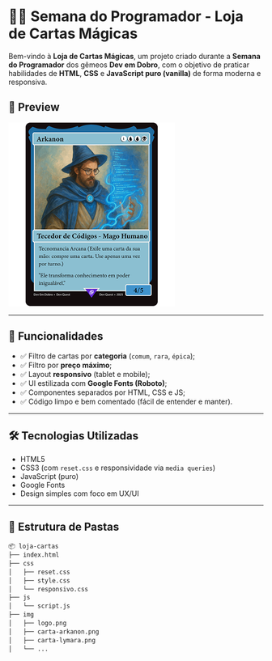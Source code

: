 
# 🧙‍♂️ Semana do Programador - Loja de Cartas Mágicas

Bem-vindo à **Loja de Cartas Mágicas**, um projeto criado durante a **Semana do Programador** dos gêmeos **Dev em Dobro**, com o objetivo de praticar habilidades de **HTML**, **CSS** e **JavaScript puro (vanilla)** de forma moderna e responsiva.

## 📸 Preview

![Preview do projeto](./img/carta-arkanon.png)

---

## 🚀 Funcionalidades

- ✅ Filtro de cartas por **categoria** (`comum`, `rara`, `épica`);
- ✅ Filtro por **preço máximo**;
- ✅ Layout **responsivo** (tablet e mobile);
- ✅ UI estilizada com **Google Fonts (Roboto)**;
- ✅ Componentes separados por HTML, CSS e JS;
- ✅ Código limpo e bem comentado (fácil de entender e manter).

---

## 🛠️ Tecnologias Utilizadas

- HTML5
- CSS3 (com `reset.css` e responsividade via `media queries`)
- JavaScript (puro)
- Google Fonts
- Design simples com foco em UX/UI

---

## 📂 Estrutura de Pastas

```bash
📦 loja-cartas
├── index.html
├── css
│   ├── reset.css
│   ├── style.css
│   └── responsivo.css
├── js
│   └── script.js
├── img
│   ├── logo.png
│   ├── carta-arkanon.png
│   ├── carta-lymara.png
│   └── ...
